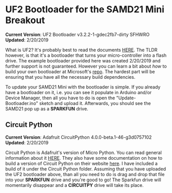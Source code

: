UF2 Bootloader for the SAMD21 Mini Breakout
==========================================
**Current Version**: UF2 Bootloader v3.2.2-1-gdec2fb7-dirty SFHWRO
**Updated**: 2/20/2019

What is UF2? It's probably best to read the documents [HERE](https://makecode.com/blog/one-chip-to-flash-them-all). The TLDR however, is that it's a bootloader that turns your micro-controller 
into a flash drive. The example bootloader provided here was created 2/20/2019
and further support is not guaranteed. However you can learn a bit about _how_
to build your own bootloader at Microsoft's [repo](https://github.com/Microsoft/uf2).
The hardest part will be ensuring that you have all the necessary build dependencies.

To update your SAMD21 Mini with the bootloader is simple. If you already have a
bootloader on it, i.e. you can see it populate in Arduino and/or Device
Manager, then all you have to do is open the "Update-Bootloader.ino" sketch and
upload it. Afterwards, you should see the SAMD21 pop up as a **SPARKFUN** drive. 

Circuit Python 
------------------
**Current Version**: Adafruit CircuitPython 4.0.0-beta.1-46-g3d0757102  
**Updated**: 2/20/2019

Circuit Python is Adafruit's version of Micro Python. You can read general
information about it [HERE](https://learn.adafruit.com/welcome-to-circuitpython).
They also have some documentation on how to build a version of Circuit Python
on their website [here](https://learn.adafruit.com/building-circuitpython/build-circuitpython). 
I have included a build of it under the Circuit Python folder. Assuming that
you have uploaded the UF2 bootloader above, than all you need to do is drag and
drop that file into your **SPARKFUN** drive and you're good to go! The Sparkfun
drive will momentarily disappear and a **CIRCUITPY** drive will take its
place. 


